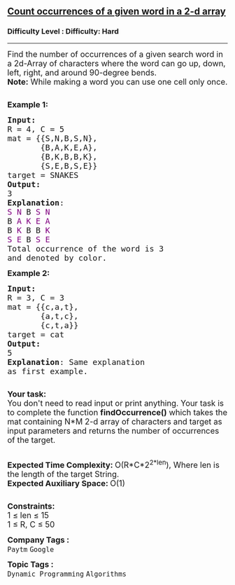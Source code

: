 <h2><a href="https://www.geeksforgeeks.org/problems/count-occurences-of-a-given-word-in-a-2-d-array/1?page=7&company=Paytm,Morgan%20Stanley&sortBy=submissions">Count occurrences of a given word in a 2-d array</a></h2><h3>Difficulty Level : Difficulty: Hard</h3><hr><div class="problems_problem_content__Xm_eO"><p><span style="font-size:18px">Find the number of occurrences of a given search word in a 2d-Array of characters where the word can go up, down, left, right, and around 90-degree bends.<br>
<strong>Note:</strong>&nbsp;While making a word you can use one cell only once.</span></p>

<p><br>
<span style="font-size:18px"><strong>Example 1:</strong></span></p>

<pre><span style="font-size:18px"><strong>Input: 
</strong>R = 4, C = 5
mat = {{S,N,B,S,N},
       {B,A,K,E,A},
&nbsp;      {B,K,B,B,K},
       {S,E,B,S,E}}
target = SNAKES
<strong>Output:</strong>
3
<strong>Explanation</strong>: 
<span style="color: rgb(128, 0, 128); --darkreader-inline-color: var(--darkreader-text-800080, #ffa0ff);" data-darkreader-inline-color="">S</span> <span style="color: rgb(128, 0, 128); --darkreader-inline-color: var(--darkreader-text-800080, #ffa0ff);" data-darkreader-inline-color="">N</span> B <span style="color: rgb(128, 0, 128); --darkreader-inline-color: var(--darkreader-text-800080, #ffa0ff);" data-darkreader-inline-color="">S N</span>
B <span style="color: rgb(128, 0, 128); --darkreader-inline-color: var(--darkreader-text-800080, #ffa0ff);" data-darkreader-inline-color="">A K E</span> <span style="color: rgb(128, 0, 128); --darkreader-inline-color: var(--darkreader-text-800080, #ffa0ff);" data-darkreader-inline-color="">A</span>
B <span style="color: rgb(128, 0, 128); --darkreader-inline-color: var(--darkreader-text-800080, #ffa0ff);" data-darkreader-inline-color="">K</span> B B <span style="color: rgb(128, 0, 128); --darkreader-inline-color: var(--darkreader-text-800080, #ffa0ff);" data-darkreader-inline-color="">K</span>
<span style="color: rgb(128, 0, 128); --darkreader-inline-color: var(--darkreader-text-800080, #ffa0ff);" data-darkreader-inline-color="">S E</span> B <span style="color: rgb(128, 0, 128); --darkreader-inline-color: var(--darkreader-text-800080, #ffa0ff);" data-darkreader-inline-color="">S E</span>
Total occurrence of the word is 3
and denoted by color.</span>
</pre>

<p><span style="font-size:18px"><strong>Example 2:</strong></span></p>

<pre><span style="font-size:18px"><strong>Input:</strong>
R = 3, C = 3 
mat = {{c,a,t},
&nbsp;      {a,t,c},
&nbsp;      {c,t,a}}
target = cat
<strong>Output:</strong>
5
<strong>Explanation</strong>: Same explanation
as first example.</span>
</pre>

<p><br>
<span style="font-size:18px"><strong>Your task:</strong><br>
You don't need to read input or print anything. Your task is to complete the function&nbsp;<strong>findOccurrence()</strong>&nbsp;which takes the mat&nbsp;containing N*M 2-d array of characters&nbsp;and target as input parameters and returns the number of occurrences of the target.</span></p>

<p><br>
<span style="font-size:18px"><strong>Expected Time Complexity: </strong>O(R*C*2<sup>2*len</sup>), Where len is the length of the target String.<br>
<strong>Expected Auxiliary Space:&nbsp;</strong>O(1)</span></p>

<p><br>
<span style="font-size:18px"><strong>Constraints:</strong><br>
1 ≤ len&nbsp;≤ 15<br>
1 ≤ R, C&nbsp;≤ 50</span></p>
</div><p><span style=font-size:18px><strong>Company Tags : </strong><br><code>Paytm</code>&nbsp;<code>Google</code>&nbsp;<br><p><span style=font-size:18px><strong>Topic Tags : </strong><br><code>Dynamic Programming</code>&nbsp;<code>Algorithms</code>&nbsp;